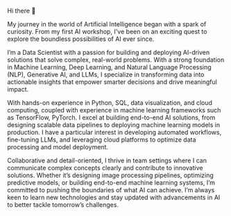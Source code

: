 Hi there 👋

My journey in the world of Artificial Intelligence began with a spark of curiosity. From my first AI workshop, I've been on an exciting quest to explore the boundless possibilities of AI ever since.

I’m a Data Scientist with a passion for building and deploying AI-driven solutions that solve complex, real-world problems. With a strong foundation in Machine Learning, Deep Learning, and Natural Language Processing (NLP), Generative AI, and LLMs, I specialize in transforming data into actionable insights that empower smarter decisions and drive meaningful impact.

With hands-on experience in Python, SQL, data visualization, and cloud computing, coupled with experience in machine learning frameworks such as TensorFlow, PyTorch. I excel at building end-to-end AI solutions, from designing scalable data pipelines to deploying machine learning models in production. I have a particular interest in developing automated workflows, fine-tuning LLMs, and leveraging cloud platforms to optimize data processing and model deployment.

Collaborative and detail-oriented, I thrive in team settings where I can communicate complex concepts clearly and contribute to innovative solutions. Whether it’s designing image processing pipelines, optimizing predictive models, or building end-to-end machine learning systems, I’m committed to pushing the boundaries of what AI can achieve. I’m always keen to learn new technologies and stay updated with advancements in AI to better tackle tomorrow’s challenges.
